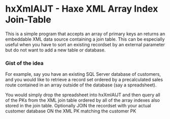 # hxXmlAIJT - Haxe XML Array Index Join-Table
This is a simple program that accepts an array of primary keys an returns an embeddable XML data source containing a join table.
This can be especially useful when you have to sort an existing recordset by an external parameter but do not want to add a new table or database.

### Gist of the idea
For example, say you have an existing SQL Server database of customers, and you would like to retrieve a record set ordered by a precalculated sales route contained in an array outside of the database (say a spreadsheet).

You would simply drop the spreadsheet into hxXmlAIJT and then query all of the PKs from the XML join table ordered by all of the array indexes also stored in the join table. Optionally JOIN the recordset with your actual customer database ON the XML PK matching the customer PK